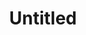---
layout: item
serie: serie2
number: 2
medium: paper
title: Untitled
about: Acrylic on 224g white grained paper, 50x50cm. 2016
---